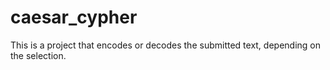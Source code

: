 # caesar_cypher
This is a project that encodes or decodes the submitted text, depending on the selection.
